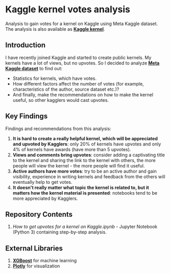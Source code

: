 # Kaggle kernel votes analysis
Analysis to gain votes for a kernel on Kaggle using Meta Kaggle dataset.
The analysis is also available as __[Kaggle kernel](https://www.kaggle.com/aleksandradeis/how-to-get-upvotes-for-a-kernel-on-kaggle)__.

## Introduction
I have recently joined Kaggle and started to create public kernels. My kernels have a lot of views, but no upvotes. So I decided to analyze __[Meta Kaggle dataset](https://www.kaggle.com/kaggle/meta-kaggle)__ to find out:
* Statistics for kernels, which have votes.
* How different factors affect the number of votes (for example, characteristics of the author, source dataset etc.)?
* And finally, make the recommendations on how to make the kernel useful, so other kagglers would cast upvotes.

## Key Findings
Findings and recommendations from this analysis:

1. __It is hard to create a really helpful kernel, which will be appreciated and upvoted by Kagglers__: only 20% of kernels have upvotes and only 4% of kernels have awards (have more than 5 upvotes).
2. __Views and comments bring upvotes__: consider adding a captivating title to the kernel and sharing the link to the kernel with others, the more people will view the kernel - the more people will find it useful.
3. __Active authors have more votes__: try to be an active author and gain visibility, experience in writing kernels and feedback from the others will eventually help to get votes.
4. __It doesn't really matter what topic the kernel is related to, but it matters how the kernel material is presented__: notebooks tend to be more appreciated by Kagglers.

## Repository Contents
1. *How to get upvotes for a kernel on Kaggle.ipynb* - Jupyter Notebook (Python 3) containing step-by-step analysis.

## External Libraries
1. __[XGBoost](https://xgboost.readthedocs.io/en/latest/)__ for machine learning
2. __[Plotly](https://plot.ly/#/)__ for visualization

